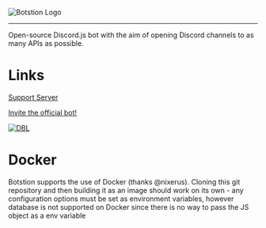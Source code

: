 ![Botstion Logo](https://i.imgur.com/c4SJBjb.png)

----

Open-source Discord.js bot with the aim of opening Discord channels to as many APIs as possible.

# Links

[Support Server](http://discord.gg/V6Ez2N6) 

[Invite the official bot!](https://discordapp.com/oauth2/authorize?client_id=321746347550310411&scope=bot&permissions=8) 

[![DBL](https://discordbots.org/api/widget/321746347550310411.svg)](https://discordbots.org/bot/321746347550310411)

# Docker

Botstion supports the use of Docker (thanks @nixerus). Cloning this git repository and then building it as an image should work on its own - any configuration options must be set as environment variables, however database is not supported on Docker since there is no way to pass the JS object as  a env variable
